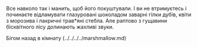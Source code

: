 Все навколо так і манить, щоб його покуштували. І ви не втримуєтесь і починаєте відламувати глазуровані шоколадом заварні гілки дубів, квіти з морозива і лакричні трав*яні стебла. Але раптово з гущавини бісквітного лісу долинають жахливі звуки.

Бігом назад в кімнату (../../../../marshmallow.md) 